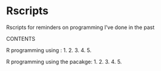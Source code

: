 # Rscripts
Rscripts for reminders on programming I've done in the past

CONTENTS

R programming using <base>:
1.
2.
3.
4.
5.

R programming using the <lavaan> pacakge:
1.
2.
3.
4.
5.
